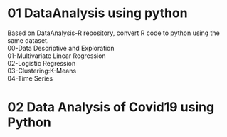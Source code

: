 # 01 DataAnalysis using python
Based on DataAnalysis-R repository, convert R code to python using the same dataset.   
00-Data Descriptive and Exploration   
01-Multivariate Linear Regression  
02-Logistic Regression  
03-Clustering:K-Means  
04-Time Series  
# 02 Data Analysis of Covid19 using Python

